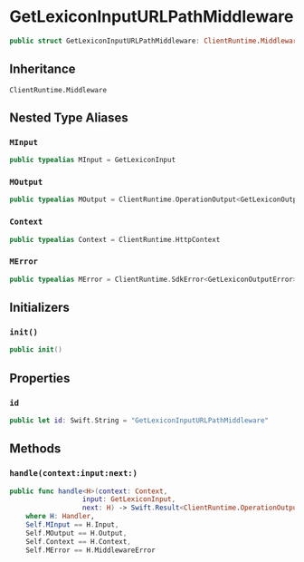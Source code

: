# GetLexiconInputURLPathMiddleware

``` swift
public struct GetLexiconInputURLPathMiddleware: ClientRuntime.Middleware 
```

## Inheritance

`ClientRuntime.Middleware`

## Nested Type Aliases

### `MInput`

``` swift
public typealias MInput = GetLexiconInput
```

### `MOutput`

``` swift
public typealias MOutput = ClientRuntime.OperationOutput<GetLexiconOutputResponse>
```

### `Context`

``` swift
public typealias Context = ClientRuntime.HttpContext
```

### `MError`

``` swift
public typealias MError = ClientRuntime.SdkError<GetLexiconOutputError>
```

## Initializers

### `init()`

``` swift
public init() 
```

## Properties

### `id`

``` swift
public let id: Swift.String = "GetLexiconInputURLPathMiddleware"
```

## Methods

### `handle(context:input:next:)`

``` swift
public func handle<H>(context: Context,
                  input: GetLexiconInput,
                  next: H) -> Swift.Result<ClientRuntime.OperationOutput<GetLexiconOutputResponse>, MError>
    where H: Handler,
    Self.MInput == H.Input,
    Self.MOutput == H.Output,
    Self.Context == H.Context,
    Self.MError == H.MiddlewareError
```

